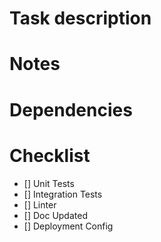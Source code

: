# Task description


# Notes


# Dependencies

# Checklist

- [] Unit Tests
- [] Integration Tests
- [] Linter
- [] Doc Updated
- [] Deployment Config
